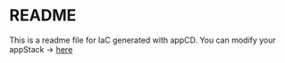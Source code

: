 # README
This is a readme file for IaC generated with appCD.
You can modify your appStack -> [here](http://cloud.stackgen.com/appstacks/80c33dfe-6417-4592-93e1-b517dc2d436d)
